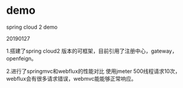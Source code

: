 # demo
spring cloud 2 demo

20190127

1.搭建了spring cloud2 版本的可框架，目前引用了注册中心，gateway，openfeign。

2.进行了springmvc和webflux的性能对比
  使用jmeter 500线程请求10次，webflux会有很多请求错误，webmvc能能够正常响应。
